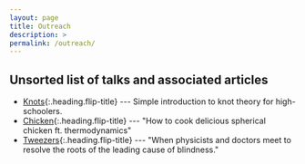 ```yaml
---
layout: page
title: Outreach
description: >
permalink: /outreach/
---
```


## Unsorted list of talks and associated articles
* [Knots]{:.heading.flip-title} --- Simple introduction to knot theory for high-schoolers.
* [Chicken]{:.heading.flip-title} --- "How to cook delicious spherical chicken ft. thermodynamics"
* [Tweezers]{:.heading.flip-title} --- "When physicists and doctors meet to resolve the roots of the leading cause of blindness."

[Knots]: 2023-01-29-knot_theory_intro.md
[Chicken]: 2020-02-11-cooking_chicken.md
[Tweezers]: 2018-11-21-tweezers_and_retinopathy.md